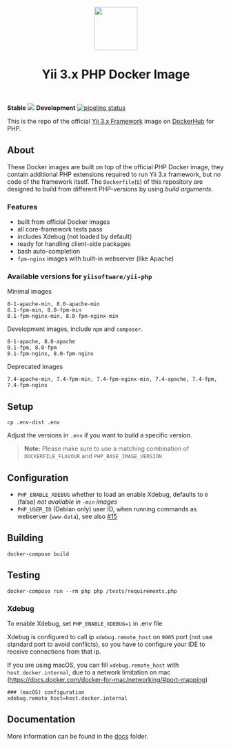 <p align="center">
    <a href="https://www.docker.com/" target="_blank">
        <img src="https://www.docker.com/sites/default/files/mono_vertical_large.png" height="100px">
    </a>
    <h1 align="center">Yii 3.x PHP Docker Image</h1>
    <br>
</p>

**Stable**
<img src="https://api.travis-ci.com/yiisoft/yii-docker.svg?branch=master">
**Development**
[![pipeline status](https://gitlab.com/yiisoft/yii-docker/badges/master/pipeline.svg)](https://gitlab.com/yiisoft/yii-docker/commits/master)


This is the repo of the official [Yii 3.x Framework](http://www.yiiframework.com/) image on [DockerHub](https://hub.docker.com/r/yiisoftware/yii-php/) for PHP.

## About

These Docker images are built on top of the official PHP Docker image, they contain additional PHP extensions required to run Yii 3.x framework, but no code of the framework itself.
The `Dockerfile`(s) of this repository are designed to build from different PHP-versions by using *build arguments*.

### Features

- built from official Docker images
- all core-framework tests pass
- includes Xdebug (not loaded by default)
- ready for handling client-side packages
- bash auto-completion
- `fpm-nginx` images with built-in webserver (like Apache)

### Available versions for `yiisoftware/yii-php`

Minimal images

```
8-1-apache-min, 8.0-apache-min
8.1-fpm-min, 8.0-fpm-min
8.1-fpm-nginx-min, 8.0-fpm-nginx-min
```

Development images, include `npm` and `composer`.

```
8-1-apache, 8.0-apache
8.1-fpm, 8.0-fpm
8.1-fpm-nginx, 8.0-fpm-nginx
```

Deprecated images

```
7.4-apache-min, 7.4-fpm-min, 7.4-fpm-nginx-min, 7.4-apache, 7.4-fpm, 7.4-fpm-nginx
```


## Setup

    cp .env-dist .env

Adjust the versions in `.env` if you want to build a specific version.

> **Note:** Please make sure to use a matching combination of `DOCKERFILE_FLAVOUR` and `PHP_BASE_IMAGE_VERSION`


## Configuration

- `PHP_ENABLE_XDEBUG` whether to load an enable Xdebug, defaults to `0` (false) *not available in `-min` images*
- `PHP_USER_ID` (Debian only) user ID, when running commands as webserver (`www-data`), see also [#15](https://github.com/yiisoft/yii2-docker/issues/15)


## Building

    docker-compose build


## Testing

    docker-compose run --rm php php /tests/requirements.php

### Xdebug

To enable Xdebug, set `PHP_ENABLE_XDEBUG=1` in .env file

Xdebug is configured to call ip `xdebug.remote_host` on `9005` port (not use standard port to avoid conflicts),
so you have to configure your IDE to receive connections from that ip.

If you are using macOS, you can fill `xdebug.remote_host` with `host.docker.internal`, due to a network limitation on mac (https://docs.docker.com/docker-for-mac/networking/#port-mapping)

    ### (macOS) configuration
    xdebug.remote_host=host.docker.internal

## Documentation

More information can be found in the [docs](/docs) folder.

